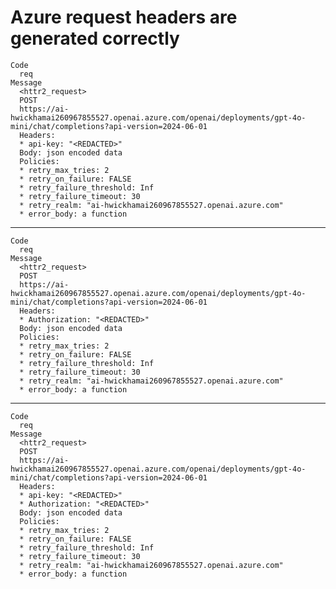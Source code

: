 # Azure request headers are generated correctly

    Code
      req
    Message
      <httr2_request>
      POST
      https://ai-hwickhamai260967855527.openai.azure.com/openai/deployments/gpt-4o-mini/chat/completions?api-version=2024-06-01
      Headers:
      * api-key: "<REDACTED>"
      Body: json encoded data
      Policies:
      * retry_max_tries: 2
      * retry_on_failure: FALSE
      * retry_failure_threshold: Inf
      * retry_failure_timeout: 30
      * retry_realm: "ai-hwickhamai260967855527.openai.azure.com"
      * error_body: a function

---

    Code
      req
    Message
      <httr2_request>
      POST
      https://ai-hwickhamai260967855527.openai.azure.com/openai/deployments/gpt-4o-mini/chat/completions?api-version=2024-06-01
      Headers:
      * Authorization: "<REDACTED>"
      Body: json encoded data
      Policies:
      * retry_max_tries: 2
      * retry_on_failure: FALSE
      * retry_failure_threshold: Inf
      * retry_failure_timeout: 30
      * retry_realm: "ai-hwickhamai260967855527.openai.azure.com"
      * error_body: a function

---

    Code
      req
    Message
      <httr2_request>
      POST
      https://ai-hwickhamai260967855527.openai.azure.com/openai/deployments/gpt-4o-mini/chat/completions?api-version=2024-06-01
      Headers:
      * api-key: "<REDACTED>"
      * Authorization: "<REDACTED>"
      Body: json encoded data
      Policies:
      * retry_max_tries: 2
      * retry_on_failure: FALSE
      * retry_failure_threshold: Inf
      * retry_failure_timeout: 30
      * retry_realm: "ai-hwickhamai260967855527.openai.azure.com"
      * error_body: a function

